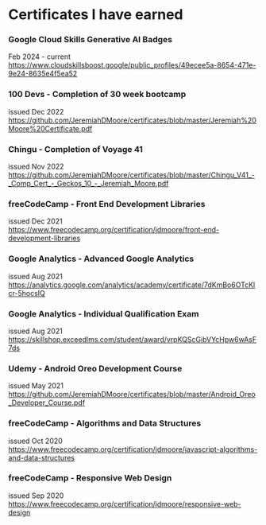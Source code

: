 # Certificates I have earned

### Google Cloud Skills Generative AI Badges
Feb 2024 - current<br>
https://www.cloudskillsboost.google/public_profiles/49ecee5a-8654-471e-9e24-8635e4f5ea52

### 100 Devs - Completion of 30 week bootcamp
issued Dec 2022<br>
https://github.com/JeremiahDMoore/certificates/blob/master/Jeremiah%20Moore%20Certificate.pdf

### Chingu - Completion of Voyage 41 
issued Nov 2022<br> 
https://github.com/JeremiahDMoore/certificates/blob/master/Chingu_V41_-_Comp_Cert_-_Geckos_10_-_Jeremiah_Moore.pdf

### freeCodeCamp - Front End Development Libraries
issued Dec 2021<br> 
https://www.freecodecamp.org/certification/jdmoore/front-end-development-libraries

### Google Analytics - Advanced Google Analytics 
issued Aug 2021<br>
https://analytics.google.com/analytics/academy/certificate/7dKmBo6OTcKlcr-5hocsIQ

### Google Analytics - Individual Qualification Exam
issued Aug 2021<br>
https://skillshop.exceedlms.com/student/award/vrpKQScGibVYcHpw6wAsF7ds

### Udemy - Android Oreo Development Course
issued May 2021<br> 
https://github.com/JeremiahDMoore/certificates/blob/master/Android_Oreo_Developer_Course.pdf

### freeCodeCamp - Algorithms and Data Structures
issued Oct 2020<br>
https://www.freecodecamp.org/certification/jdmoore/javascript-algorithms-and-data-structures

### freeCodeCamp - Responsive Web Design
issued Sep 2020<br> 
https://www.freecodecamp.org/certification/jdmoore/responsive-web-design
